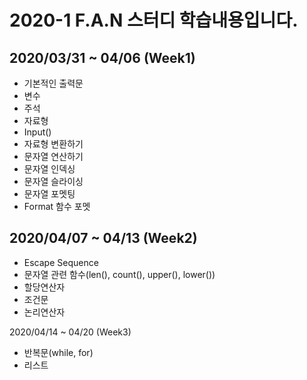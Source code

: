# 2020-1 F.A.N 스터디 학습내용입니다.
2020/03/31 ~ 04/06 (Week1) 
---
- 기본적인 출력문
- 변수
- 주석
- 자료형
- Input()
- 자료형 변환하기
- 문자열 연산하기
- 문자열 인덱싱
- 문자열 슬라이싱
- 문자열 포멧팅
- Format 함수 포멧

2020/04/07 ~ 04/13 (Week2) 
---
- Escape Sequence
- 문자열 관련 함수(len(), count(), upper(), lower())
- 할당연산자
- 조건문
- 논리연산자

2020/04/14 ~ 04/20 (Week3)
- 반복문(while, for)
- 리스트